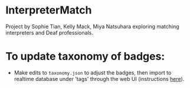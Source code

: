# InterpreterMatch
Project by Sophie Tian, Kelly Mack, Miya Natsuhara exploring matching interpreters and Deaf professionals.

# To update taxonomy of badges:
* Make edits to `taxonomy.json` to adjust the badges, then import to realtime database under 'tags' through the web UI (instructions [here](https://support.google.com/firebase/answer/6386780?hl=en)).  